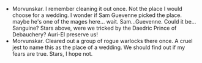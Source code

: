 - Morvunskar. I remember cleaning it out once. Not the place I would choose for a wedding. I wonder if Sam Guevenne picked the place. maybe he's one of the mages here... wait.
  Sam...Guevenne. Could it be... Sanguine? Stars above, were we tricked by the Daedric Prince of Debauchery? Auri-El preserve us!
- Morvunskar. Cleared out a group of rogue warlocks there once. A cruel jest to name this as the place of a wedding. We should find out if my fears are true. Stars, I hope not.
